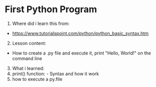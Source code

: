 # First Python Program
1. Where did i learn this from:
  - https://www.tutorialspoint.com/python/python_basic_syntax.htm
2. Lesson content:
  - How to create a .py file and execute it, print "Hello, World!" on the command line
3. What i learned:
  1. print() function:
    - Syntax and how it work
  2. how to execute a py.file
